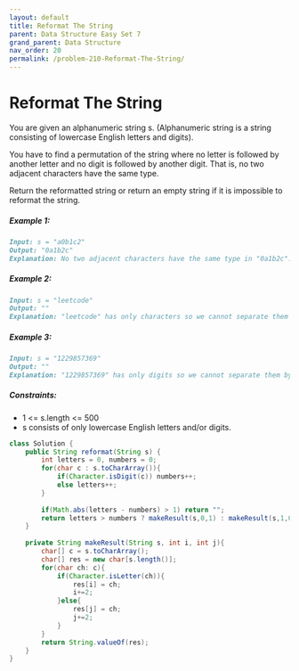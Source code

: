 ```yaml
---
layout: default
title: Reformat The String
parent: Data Structure Easy Set 7
grand_parent: Data Structure
nav_order: 20
permalink: /problem-210-Reformat-The-String/
---
```

# Reformat The String
You are given an alphanumeric string s. (Alphanumeric string is a string consisting of lowercase English letters and digits).

You have to find a permutation of the string where no letter is followed by another letter and no digit is followed by another digit. That is, no two adjacent characters have the same type.

Return the reformatted string or return an empty string if it is impossible to reformat the string.

##### Example 1:
```markdown
Input: s = "a0b1c2"
Output: "0a1b2c"
Explanation: No two adjacent characters have the same type in "0a1b2c". "a0b1c2", "0a1b2c", "0c2a1b" are also valid permutations.
```
##### Example 2:
```markdown
Input: s = "leetcode"
Output: ""
Explanation: "leetcode" has only characters so we cannot separate them by digits.
```

##### Example 3:
```markdown
Input: s = "1229857369"
Output: ""
Explanation: "1229857369" has only digits so we cannot separate them by characters.
```
##### Constraints:
* 1 <= s.length <= 500
* s consists of only lowercase English letters and/or digits.

```java
class Solution {
    public String reformat(String s) {
        int letters = 0, numbers = 0;
        for(char c : s.toCharArray()){
            if(Character.isDigit(c)) numbers++;
            else letters++;
        }
        
        if(Math.abs(letters - numbers) > 1) return "";
        return letters > numbers ? makeResult(s,0,1) : makeResult(s,1,0);
    }
    
    private String makeResult(String s, int i, int j){
        char[] c = s.toCharArray();
        char[] res = new char[s.length()];
        for(char ch: c){
            if(Character.isLetter(ch)){
                res[i] = ch;
                i+=2;
            }else{
                res[j] = ch;
                j+=2;
            }
        }
        return String.valueOf(res);
    }
}
```
